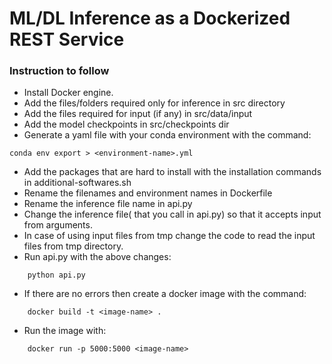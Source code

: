 # ML/DL Inference as a Dockerized REST Service
### Instruction to follow

* Install Docker engine.
*   Add the files/folders required only for inference in src directory
* Add the files required for input (if any) in src/data/input 
* Add the model checkpoints in src/checkpoints dir
* Generate a yaml file with your conda environment with the command:
```
conda env export > <environment-name>.yml
```
* Add the packages that are hard to install with the installation commands in additional-softwares.sh
* Rename the filenames and environment names in Dockerfile
* Rename the inference file name in api.py
* Change the inference file( that you call in api.py) so that it accepts input from arguments.
* In case of using input files from tmp change the code to read the input files from tmp directory.
* Run api.py with the above changes:
```
    python api.py
```
* If there are no errors then create a docker image with the command:
```
    docker build -t <image-name> .
```
* Run the image with:
```
    docker run -p 5000:5000 <image-name> 
```
